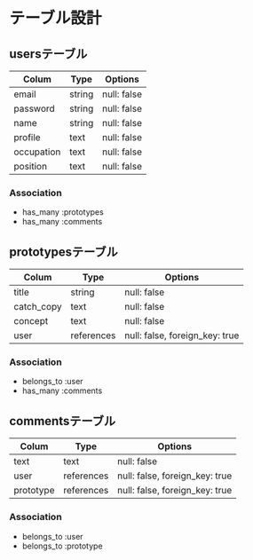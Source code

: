 # テーブル設計

## usersテーブル

| Colum       |  Type    | Options       |  
| ----------- | -------- | ------------- |  
| email       | string   | null: false   | 
| password    | string   | null: false   |
| name        | string   | null: false   |
| profile     | text     | null: false   |
| occupation  | text     | null: false   |
| position    | text     | null: false   |  

### Association
- has_many :prototypes
- has_many :comments

## prototypesテーブル

| Colum      | Type          | Options                        |
| ---------- | ------------- | ------------------------------ |
| title      | string        | null: false                    |
| catch_copy | text          | null: false                    |
| concept    | text          | null: false                    |
| user       | references    | null: false, foreign_key: true |
### Association
- belongs_to :user
- has_many :comments

## commentsテーブル

| Colum      | Type       | Options                        |
| ---------- | ---------- | -------------------------------|
| text       | text       | null: false                    |
| user       | references | null: false, foreign_key: true |
| prototype  | references | null: false, foreign_key: true |

### Association
- belongs_to :user
- belongs_to :prototype